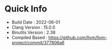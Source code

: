 # Quick Info
* Build Date : 2022-06-01
* Clang Version : 15.0.0
* Binutils Version : 2.38
* Compiled Based : https://github.com/llvm/llvm-project/commit/377806a6
